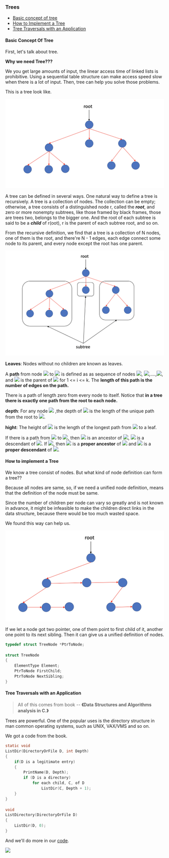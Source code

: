 ### Trees

- [Basic concept of tree](#Basic-Concept-Of-Tree)
- [How to Implement a Tree](How-to-implement-a-Tree)
- [Tree Traversals with an Application](Tree-Traversals-with-an-Application)

#### Basic Concept Of Tree

First, let's talk about tree.

**Why we need Tree???**

We you get large amounts of input, the linear access time of linked lists is prohibitive. Using a sequential table structure can make access speed slow when there is a lot of input. Then, tree can help you solve those problems.

This is a tree look like.

![Tree](../../pic/trees/tree.png)

A tree can be defined in several ways. One natural way to define a tree is recursively. A tree is a collection of nodes. The collection can be empty; otherwise, a tree consists of a distinguished node r, called the ***root***, and zero or more nonempty subtrees, like those framed by black frames, those are trees two, belongs to the bigger one. And the root of each subtree is said to be a ***child*** of r(oot), r is the parent of each subtree root, and so on.

From the recursive definition, we find that a tree is a collection of N nodes, one of them is the root, and there're N - 1 edges, each edge connect some node to its parent, and every node except the root has one parent.

![Details](../../pic/trees/tree_details.png)

**Leaves**: Nodes without no children are known as leaves.

A **path** from node <img src="http://chart.googleapis.com/chart?cht=tx&chl= $n_1$" style="border:none;"> to <img src="http://chart.googleapis.com/chart?cht=tx&chl= $n_k$" style="border:none;"> is defined as as sequence of nodes <img src="http://chart.googleapis.com/chart?cht=tx&chl= $n_1$" style="border:none;">, <img src="http://chart.googleapis.com/chart?cht=tx&chl= $n_2$" style="border:none;">,....,<img src="http://chart.googleapis.com/chart?cht=tx&chl= $n_k$" style="border:none;">, and <img src="http://chart.googleapis.com/chart?cht=tx&chl= $n_i$" style="border:none;"> is the parent of <img src="http://chart.googleapis.com/chart?cht=tx&chl= $n_{i+1}$" style="border:none;"> for 1 <= i <= k. The **length of this path is the number of edges on the path.**

There is a path of length zero from every node to itself. Notice that **in a tree there is exactly one path from the root to each node.**

**depth**: For any node <img src="http://chart.googleapis.com/chart?cht=tx&chl= $n_i$" style="border:none;"> ,the depth of <img src="http://chart.googleapis.com/chart?cht=tx&chl= $n_i$" style="border:none;"> is the length of the unique path from the root to <img src="http://chart.googleapis.com/chart?cht=tx&chl= $n_i$" style="border:none;">.

**hight**: The height of <img src="http://chart.googleapis.com/chart?cht=tx&chl= $n_i$" style="border:none;"> is the length of the longest path from <img src="http://chart.googleapis.com/chart?cht=tx&chl= $n_i$" style="border:none;"> to a leaf.

If there is a path from <img src="http://chart.googleapis.com/chart?cht=tx&chl= $n_1$" style="border:none;"> to <img src="http://chart.googleapis.com/chart?cht=tx&chl= $n_2$" style="border:none;">, then <img src="http://chart.googleapis.com/chart?cht=tx&chl= $n_1$" style="border:none;"> is an ancestor of <img src="http://chart.googleapis.com/chart?cht=tx&chl= $n_2$" style="border:none;">, <img src="http://chart.googleapis.com/chart?cht=tx&chl= $n_2$" style="border:none;"> is a descendant of <img src="http://chart.googleapis.com/chart?cht=tx&chl= $n_1$" style="border:none;">. If <img src="http://chart.googleapis.com/chart?cht=tx&chl= $n_1\neq n_2$" style="border:none;">, then <img src="http://chart.googleapis.com/chart?cht=tx&chl= $n_1$" style="border:none;"> is a **proper ancestor** of <img src="http://chart.googleapis.com/chart?cht=tx&chl= $n_2$" style="border:none;"> and <img src="http://chart.googleapis.com/chart?cht=tx&chl= $n_2$" style="border:none;"> is a **proper descendant** of <img src="http://chart.googleapis.com/chart?cht=tx&chl= $n_1$" style="border:none;">.

#### How to implement a Tree

We know a tree consist of nodes. But what kind of node definition can form a tree??

Because all nodes are same, so, if we need a unified node definition, means that the definition of the node must be same.

Since the number of children per node can vary so greatly and is not known in advance, it might be infeasible to make the children direct links in the data structure, because there would be too much wasted space.

We found this way can help us.

![Tree Implement](../../pic/trees/tree_implement.png)

If we let a node got two pointer, one of them point to first child of it, another one point to its next sibling. Then it can give us a unified definition of nodes.

```c
typedef struct TreeNode *PtrToNode;

struct TreeNode
{
    ElementType Element;
    PtrToNode FirstChild;
    PtrToNode NextSibling;
}
```

#### Tree Traversals with an Application

> All of this comes from book -- **《Data Structures and Algorithms analysis in C.》**

Trees are powerful. One of the popular uses is the directory structure in man common operating systems, such as UNIX, VAX/VMS and so on.

We got a code from the book.

```c
static void
ListDir(DirectoryOrFile D, int Depth)
{
    if(D is a legitimate entry)
    {
        PrintName(D, Depth);
        if (D is a directory)
            for each child, C, of D
                ListDir(C, Depth + 1);
    }
}

void
ListDirectory(DirectoryOrFile D)
{
    ListDir(D, 0);
}
```

And we'll do more in our [code](../../trees/trees.h).

![](http://chart.googleapis.com/chart?cht=tx&chl=n_1)

